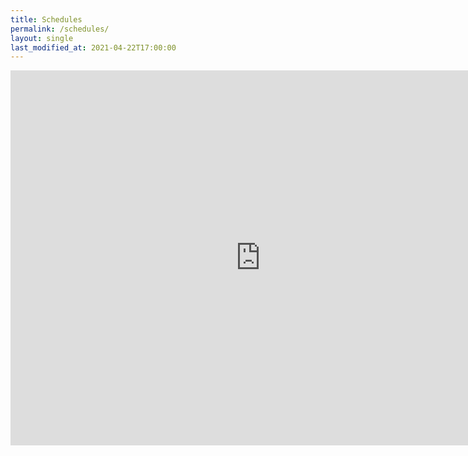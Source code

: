 ```yaml
---
title: Schedules
permalink: /schedules/
layout: single
last_modified_at: 2021-04-22T17:00:00
---
```


<div class="span9">
    <iframe src="https://calendar.google.com/calendar/embed?src=j0gc6p85gquv0mp5lc75v3r35k%40group.calendar.google.com&ctz=Asia%2FSeoul" style="border: 0" width="800" height="600" frameborder="0" scrolling="no"></iframe>
</div>
